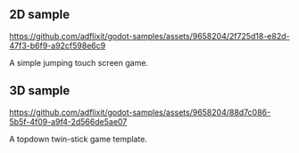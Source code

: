 ## 2D sample

https://github.com/adflixit/godot-samples/assets/9658204/2f725d18-e82d-47f3-b6f9-a92cf598e6c9

A simple jumping touch screen game.

## 3D sample

https://github.com/adflixit/godot-samples/assets/9658204/88d7c086-5b5f-4f09-a9f4-2d566de5ae07

A topdown twin-stick game template.

